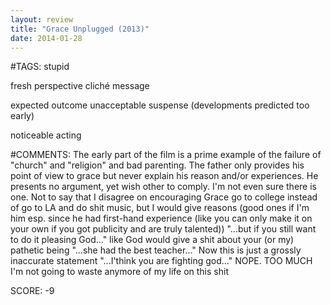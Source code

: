 ```yaml
---
layout: review
title: "Grace Unplugged (2013)"
date: 2014-01-28
---
```


#TAGS:
stupid

fresh perspective
cliché message

expected outcome
unacceptable suspense (developments predicted too early)

noticeable acting

#COMMENTS:
The early part of the film is a prime example of the failure of "church" and "religion" and bad parenting. The father only provides his point of view to grace but never explain his reason and/or experiences. He presents no argument, yet wish other to comply. I'm not even sure there is one. Not to say that I disagree on encouraging Grace go to college instead of go to LA and do shit music, but I would give reasons (good ones if I'm him esp. since he had first-hand experience (like you can only make it on your own if you got publicity and are truly talented))
"...but if you still want to do it pleasing God..." like God would give a shit about your (or my) pathetic being
"...she had the best teacher..." Now this is just a grossly inaccurate statement
"...I'think you are fighting god..." NOPE. TOO MUCH I'm not going to waste anymore of my life on this shit





SCORE:
-9
